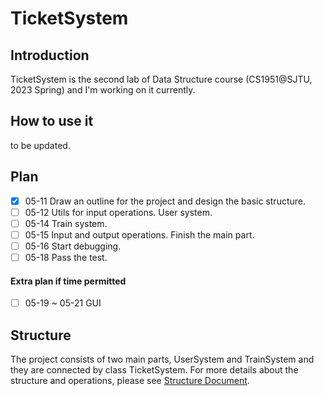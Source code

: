 # TicketSystem
## Introduction
TicketSystem is the second lab of Data Structure course (CS1951@SJTU, 2023 Spring) and I'm working on it currently.

## How to use it
to be updated.

## Plan
- [x] 05-11 Draw an outline for the project and design the basic structure.
- [ ] 05-12 Utils for input operations. User system.
- [ ] 05-14 Train system.
- [ ] 05-15 Input and output operations. Finish the main part.
- [ ] 05-16 Start debugging.
- [ ] 05-18 Pass the test.
#### Extra plan if time permitted
- [ ] 05-19 ~ 05-21 GUI

## Structure
The project consists of two main parts, UserSystem and TrainSystem and they are connected by class TicketSystem. For more details about the structure and operations, please see [Structure Document](docs/structure.md).
